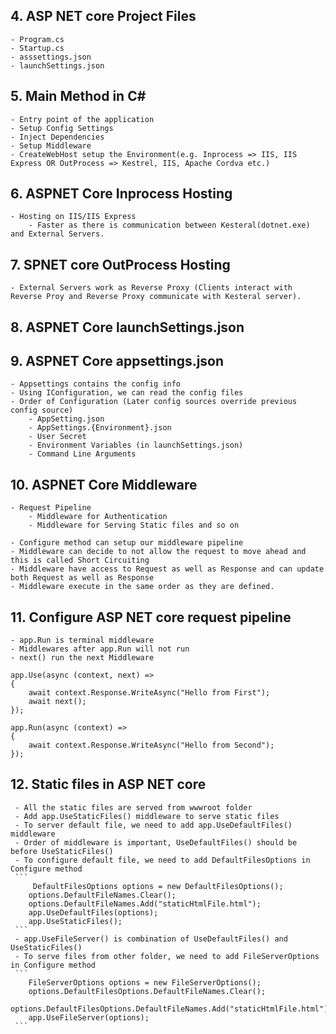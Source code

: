 ﻿## 4. ASP NET core Project Files
    - Program.cs
    - Startup.cs
    - asssettings.json
    - launchSettings.json

## 5. Main Method in C#
    - Entry point of the application
    - Setup Config Settings
    - Inject Dependencies
    - Setup Middleware
    - CreateWebHost setup the Environment(e.g. Inprocess => IIS, IIS Express OR OutProcess => Kestrel, IIS, Apache Cordva etc.)

## 6. ASPNET Core Inprocess Hosting
    - Hosting on IIS/IIS Express
        - Faster as there is communication between Kesteral(dotnet.exe) and External Servers.

## 7. SPNET core OutProcess Hosting
    - External Servers work as Reverse Proxy (Clients interact with Reverse Proy and Reverse Proxy communicate with Kesteral server).

## 8. ASPNET Core launchSettings.json

## 9. ASPNET Core appsettings.json
    - Appsettings contains the config info
    - Using IConfiguration, we can read the config files
    - Order of Configuration (Later config sources override previous config source)
        - AppSetting.json
        - AppSettings.{Environment}.json
        - User Secret
        - Environment Variables (in launchSettings.json)
        - Command Line Arguments

## 10. ASPNET Core Middleware
    - Request Pipeline
        - Middleware for Authentication
        - Middleware for Serving Static files and so on

    - Configure method can setup our middleware pipeline
    - Middleware can decide to not allow the request to move ahead and this is called Short Circuiting
    - Middleware have access to Request as well as Response and can update both Request as well as Response
    - Middleware execute in the same order as they are defined.

## 11. Configure ASP NET core request pipeline
    - app.Run is terminal middleware
    - Middlewares after app.Run will not run
    - next() run the next Middleware

```
app.Use(async (context, next) =>
{
    await context.Response.WriteAsync("Hello from First");
    await next();
});

app.Run(async (context) =>
{
    await context.Response.WriteAsync("Hello from Second");
});
```


## 12. Static files in ASP NET core
     - All the static files are served from wwwroot folder
     - Add app.UseStaticFiles() middleware to serve static files
     - To server default file, we need to add app.UseDefaultFiles() middleware
     - Order of middleware is important, UseDefaultFiles() should be before UseStaticFiles()
     - To configure default file, we need to add DefaultFilesOptions in Configure method
     ```
         DefaultFilesOptions options = new DefaultFilesOptions();
        options.DefaultFileNames.Clear();
        options.DefaultFileNames.Add("staticHtmlFile.html");
        app.UseDefaultFiles(options);
        app.UseStaticFiles();
     ```
     - app.UseFileServer() is combination of UseDefaultFiles() and UseStaticFiles()
     - To serve files from other folder, we need to add FileServerOptions in Configure method
     ```
		FileServerOptions options = new FileServerOptions();
		options.DefaultFilesOptions.DefaultFileNames.Clear();
		options.DefaultFilesOptions.DefaultFileNames.Add("staticHtmlFile.html");
		app.UseFileServer(options);
	 ```
